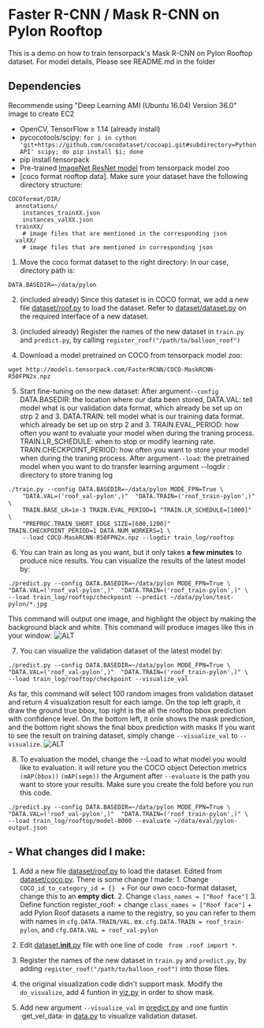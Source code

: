 # Faster R-CNN / Mask R-CNN on Pylon Rooftop

This is a demo on how to train tensorpack's Mask R-CNN on Pylon Rooftop dataset.
For model details, Please see README.md in the folder

## Dependencies

Recommende using "Deep Learning AMI (Ubuntu 16.04) Version 36.0" image to create EC2

- OpenCV, TensorFlow ≥ 1.14 (already install)
- pycocotools/scipy: `for i in cython 'git+https://github.com/cocodataset/cocoapi.git#subdirectory=PythonAPI' scipy; do pip install $i; done`
- pip install tensorpack
- Pre-trained [ImageNet ResNet model](http://models.tensorpack.com/#FasterRCNN) from tensorpack model zoo
- [coco format rooftop data]. Make sure your dataset have the following directory structure:

```
COCOformat/DIR/
  annotations/
    instances_trainXX.json
    instances_valXX.json
  trainXX/
    # image files that are mentioned in the corresponding json
  valXX/
    # image files that are mentioned in corresponding json
```

1. Move the coco format dataset to the right directory:
   In our case, directory path is:

```
DATA.BASEDIR=~/data/pylon
```

2. (included already) Since this dataset is in COCO format, we add a new file [dataset/roof.py](dataset/roof.py) to load the dataset.
   Refer to [dataset/dataset.py](dataset/dataset.py) on the required interface of a new dataset.

3. (included already) Register the names of the new dataset in `train.py` and `predict.py`, by calling `register_roof("/path/to/balloon_roof")`

4. Download a model pretrained on COCO from tensorpack model zoo:

```
wget http://models.tensorpack.com/FasterRCNN/COCO-MaskRCNN-R50FPN2x.npz
```

5. Start fine-tuning on the new dataset:
   After argument`--config`
   DATA.BASEDIR: the location where our data been stored,
   DATA.VAL: tell model what is our validation data format, which already be set up on strp 2 and 3.
   DATA.TRAIN: tell model what is our training data format. which already be set up on strp 2 and 3.
   TRAIN.EVAL_PERIOD: how often you want to evaluate your model when during the traning process.
   TRAIN.LR_SCHEDULE: when to stop or modify learning rate.
   TRAIN.CHECKPOINT_PERIOD: how often you want to store your model when during the traning process.
   After argument`--load`: the pretrained model when you want to do transfer learning
   argument --logdir : directory to store traning log

```
./train.py --config DATA.BASEDIR=~/data/pylon MODE_FPN=True \
	"DATA.VAL=('roof_val-pylon',)"  "DATA.TRAIN=('roof_train-pylon',)" \
	TRAIN.BASE_LR=1e-3 TRAIN.EVAL_PERIOD=1 "TRAIN.LR_SCHEDULE=[1000]" \
	"PREPROC.TRAIN_SHORT_EDGE_SIZE=[600,1200]" TRAIN.CHECKPOINT_PERIOD=1 DATA.NUM_WORKERS=1 \
	--load COCO-MaskRCNN-R50FPN2x.npz --logdir train_log/rooftop
```

6. You can train as long as you want, but it only takes **a few minutes** to produce nice results.
   You can visualize the results of the latest model by:

```
./predict.py --config DATA.BASEDIR=~/data/pylon MODE_FPN=True \
"DATA.VAL=('roof_val-pylon',)"  "DATA.TRAIN=('roof_train-pylon',)" \
--load train_log/rooftop/checkpoint --predict ~/data/pylon/test-pylon/*.jpg
```

This command will output one image, and highlight the object by making the background black and white. This command will produce images like this in your window:
![ALT](./rooftop-result.png)

7. You can visualize the validation dataset of the latest model by:

```
./predict.py --config DATA.BASEDIR=~/data/pylon MODE_FPN=True \
"DATA.VAL=('roof_val-pylon',)"  "DATA.TRAIN=('roof_train-pylon',)" \
--load train_log/rooftop/checkpoint --visualize_val
```

As far, this command will select 100 random images from validation dataset and return 4 visualization result for each iamge.
On the top left graph, it draw the ground true bbox, top right is the all the rooftop bbox prediction with confidence level.
On the bottom left, it onle shows the mask prediction, and the bottom right shows the final bbox prediction with masks
If you want to see the result on training dataset, simply change `--visualize_val` to `--visualize`.
![ALT](./000.png)

8. To evaluation the model, change the --Load to what model you would like to evaluation. it will reture you the COCO object Detection metrics `(mAP(bbox))` `(mAP(segm))`
   the Argument after `--evaluate` is the path you want to store your results. Make sure you create the fold before you run this code.

```
./predict.py --config DATA.BASEDIR=~/data/pylon MODE_FPN=True \
"DATA.VAL=('roof_val-pylon',)"  "DATA.TRAIN=('roof_train-pylon',)" \
--load train_log/rooftop/model-8000 --evaluate ~/data/eval/pylon-output.json
```

## - What changes did I make:

1. Add a new file [dataset/roof.py](dataset/roof.py) to load the dataset.
   Edited from [dataset/coco.py](dataset/coco.py). There is some change I made: 1. Change `COCO_id_to_category_id = {} ` + For our own coco-format dataset, change this to an **empty dict**. 2. Change `class_names = ["Roof face"]` 3. Define function register_roof: + change `class_names = ["Roof face"]` + add Pylon Roof datasets a name to the registry, so you can refer to them with names in `cfg.DATA.TRAIN/VAL`.
   ex. `cfg.DATA.TRAIN = roof_train-pylon`, and `cfg.DATA.VAL = roof_val-pylon`

2. Edit [dataset.**init**.py](dataset/__init__.py) file with one line of code ` from .roof import *`.

3. Register the names of the new dataset in `train.py` and `predict.py`, by adding `register_roof("/path/to/balloon_roof")` into those files.

4. the original visualization code didn't support mask. Modify the `do_visualize`, add 4 funtion in [viz.py](viz.py) in order to show mask.

5. Add new argument `--visualize_val` in [predict.py](predict.py) and one funtin ·get_vel_data· in [data.py](data.py) to visualize validation dataset.
